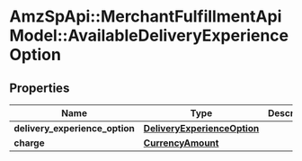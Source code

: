 # AmzSpApi::MerchantFulfillmentApiModel::AvailableDeliveryExperienceOption

## Properties
Name | Type | Description | Notes
------------ | ------------- | ------------- | -------------
**delivery_experience_option** | [**DeliveryExperienceOption**](DeliveryExperienceOption.md) |  | 
**charge** | [**CurrencyAmount**](CurrencyAmount.md) |  | 

